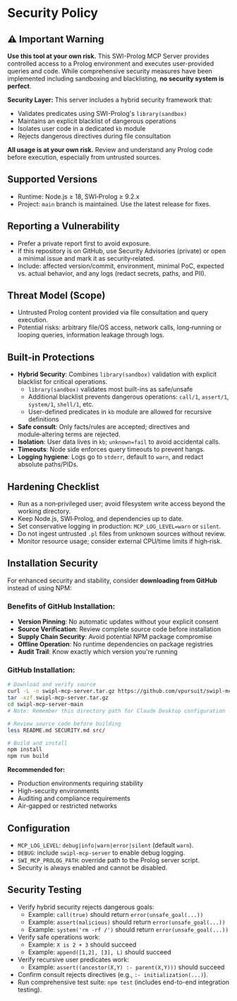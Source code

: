 # Security Policy

## ⚠️ Important Warning

**Use this tool at your own risk.** This SWI-Prolog MCP Server provides controlled access to a Prolog environment and executes user-provided queries and code. While comprehensive security measures have been implemented including sandboxing and blacklisting, **no security system is perfect**. 

**Security Layer:** This server includes a hybrid security framework that:
- Validates predicates using SWI-Prolog's `library(sandbox)`
- Maintains an explicit blacklist of dangerous operations
- Isolates user code in a dedicated `kb` module
- Rejects dangerous directives during file consultation

**All usage is at your own risk.** Review and understand any Prolog code before execution, especially from untrusted sources.

## Supported Versions
- Runtime: Node.js ≥ 18, SWI‑Prolog ≥ 9.2.x
- Project: `main` branch is maintained. Use the latest release for fixes.

## Reporting a Vulnerability
- Prefer a private report first to avoid exposure.
- If this repository is on GitHub, use Security Advisories (private) or open a minimal issue and mark it as security‑related.
- Include: affected version/commit, environment, minimal PoC, expected vs. actual behavior, and any logs (redact secrets, paths, and PII).

## Threat Model (Scope)
- Untrusted Prolog content provided via file consultation and query execution.
- Potential risks: arbitrary file/OS access, network calls, long‑running or looping queries, information leakage through logs.

## Built‑in Protections
- **Hybrid Security**: Combines `library(sandbox)` validation with explicit blacklist for critical operations.
  - `library(sandbox)` validates most built-ins as safe/unsafe
  - Additional blacklist prevents dangerous operations: `call/1`, `assert/1`, `system/1`, `shell/1`, etc.
  - User-defined predicates in `kb` module are allowed for recursive definitions
- **Safe consult**: Only facts/rules are accepted; directives and module‑altering terms are rejected.
- **Isolation**: User data lives in `kb`; `unknown=fail` to avoid accidental calls.
- **Timeouts**: Node side enforces query timeouts to prevent hangs.
- **Logging hygiene**: Logs go to `stderr`, default to `warn`, and redact absolute paths/PIDs.

## Hardening Checklist
- Run as a non‑privileged user; avoid filesystem write access beyond the working directory.
- Keep Node.js, SWI‑Prolog, and dependencies up to date.
- Set conservative logging in production: `MCP_LOG_LEVEL=warn` or `silent`.
- Do not ingest untrusted `.pl` files from unknown sources without review.
- Monitor resource usage; consider external CPU/time limits if high‑risk.

## Installation Security

For enhanced security and stability, consider **downloading from GitHub** instead of using NPM:

### Benefits of GitHub Installation:
- **Version Pinning**: No automatic updates without your explicit consent
- **Source Verification**: Review complete source code before installation
- **Supply Chain Security**: Avoid potential NPM package compromise
- **Offline Operation**: No runtime dependencies on package registries
- **Audit Trail**: Know exactly which version you're running

### GitHub Installation:
```bash
# Download and verify source
curl -L -o swipl-mcp-server.tar.gz https://github.com/vpursuit/swipl-mcp-server/archive/refs/heads/main.tar.gz
tar -xzf swipl-mcp-server.tar.gz
cd swipl-mcp-server-main
# Note: Remember this directory path for Claude Desktop configuration

# Review source code before building
less README.md SECURITY.md src/

# Build and install
npm install
npm run build
```

**Recommended for:**
- Production environments requiring stability
- High-security environments
- Auditing and compliance requirements
- Air-gapped or restricted networks

## Configuration
- `MCP_LOG_LEVEL`: `debug|info|warn|error|silent` (default `warn`).
- `DEBUG`: include `swipl-mcp-server` to enable debug logging.
- `SWI_MCP_PROLOG_PATH`: override path to the Prolog server script.
- Security is always enabled and cannot be disabled.

## Security Testing
- Verify hybrid security rejects dangerous goals:
  - Example: `call(true)` should return `error(unsafe_goal(...))`
  - Example: `assert(malicious)` should return `error(unsafe_goal(...))`
  - Example: `system('rm -rf /')` should return `error(unsafe_goal(...))`
- Verify safe operations work:
  - Example: `X is 2 + 3` should succeed
  - Example: `append([1,2], [3], L)` should succeed
- Verify recursive user predicates work:
  - Example: `assert((ancestor(X,Y) :- parent(X,Y)))` should succeed
- Confirm consult rejects directives (e.g., `:- initialization(...)`).
- Run comprehensive test suite: `npm test` (includes end-to-end integration testing).
